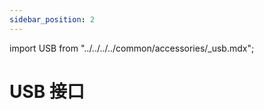 ```yaml
---
sidebar_position: 2
---
```


import USB from "../../../../common/accessories/\_usb.mdx";

# USB 接口

<USB product="Radxa CM3I IO Board" model="radxa-cm3i-io" usb_dev="sda" usb_dev_img="/img/cm3i/cm3i-io-lsblk-usb.webp" usb_dev_sd_read_time="1.31635 s" usb_dev_sd_read_speed="79.7 MB/s" usb_dev_sd_write_time="2.86056 s" usb_dev_sd_write_speed="36.7 MB/s" />
